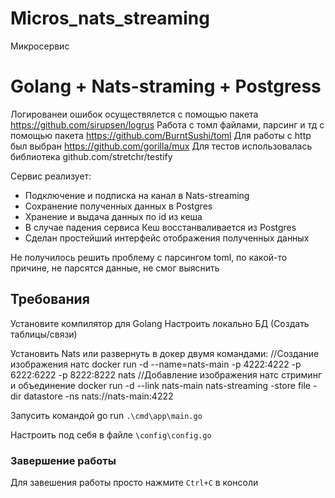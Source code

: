 # Micros_nats_streaming
Микросервис

# Golang + Nats-straming + Postgress 

Логированеи ошибок осуществялется с помощью пакета https://github.com/sirupsen/logrus
Работа с томл файлами, парсинг и тд с помощью пакета https://github.com/BurntSushi/toml
Для работы с http был выбран https://github.com/gorilla/mux
Для тестов использовалась библиотека github.com/stretchr/testify

Сервис реализует:
- Подключение и подписка на канал в Nats-streaming
- Сохранение полученных данных в Postgres
- Хранение и выдача данных по id из кеша
- В случае падения сервиса Кеш восстанваливается из Postgres
- Сделан простейший интерфейс отображения полученных данных

Не получилось решить проблему с парсингом toml, по какой-то причине, не парсятся данные, не смог выяснить

## Требования
Установите компилятор для Golang 
Настроить локально БД (Создать таблицы/связи)

Установить Nats или развернуть в докер двумя командами:
//Создание изображения натс
docker run -d --name=nats-main -p 4222:4222 -p 6222:6222 -p 8222:8222 nats
//Добавление изображения натс стриминг и объединение 
docker run -d --link nats-main nats-streaming -store file -dir datastore -ns nats://nats-main:4222

Запусить командой go run `.\cmd\app\main.go`

Настроить под себя в файле `\config\config.go`

### Завершение работы
Для завешения работы просто нажмите `Ctrl+C` в консоли
